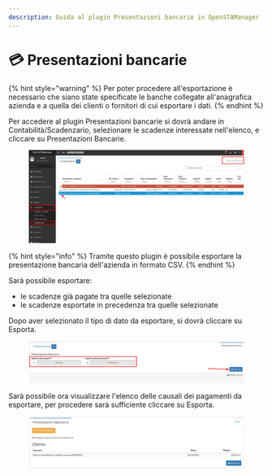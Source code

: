 ```yaml
---
description: Guida al plugin Presentazioni bancarie in OpenSTAManager
---
```


# 💳 Presentazioni bancarie

{% hint style="warning" %}
Per poter procedere all'esportazione è necessario che siano state specificate le banche collegate all'anagrafica azienda e a quella dei clienti o fornitori di cui esportare i dati.
{% endhint %}

Per accedere al plugin Presentazioni bancarie si dovrà andare in Contabilità/Scadenzario, selezionare le scadenze interessate nell'elenco, e cliccare su Presentazioni Bancarie.

<figure><img src="../../../../.gitbook/assets/immagine (164).png" alt=""><figcaption></figcaption></figure>

{% hint style="info" %}
Tramite questo plugin è possibile esportare la presentazione bancaria dell'azienda in formato CSV.
{% endhint %}

Sarà possibile esportare:

* le scadenze già pagate tra quelle selezionate
* le scadenze esportate in precedenza tra quelle selezionate

Dopo aver selezionato il tipo di dato da esportare, si dovrà cliccare su Esporta.

<figure><img src="../../../../.gitbook/assets/immagine (162).png" alt=""><figcaption></figcaption></figure>

Sarà possibile ora visualizzare l'elenco delle causali dei pagamenti da esportare, per procedere sarà sufficiente cliccare su Esporta.

<figure><img src="../../../../.gitbook/assets/immagine (154).png" alt=""><figcaption></figcaption></figure>
